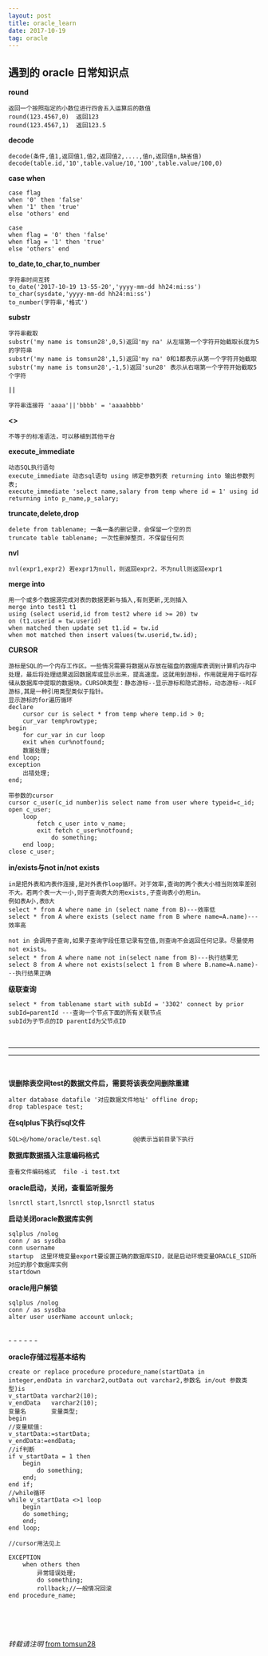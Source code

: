 ```yaml
---
layout: post
title: oracle_learn
date: 2017-10-19
tag: oracle
---
```


## 遇到的 oracle 日常知识点

**round**

	返回一个按照指定的小数位进行四舍五入运算后的数值
	round(123.4567,0)  返回123
	round(123.4567,1)  返回123.5

**decode**

	decode(条件,值1,返回值1,值2,返回值2,....,值n,返回值n,缺省值)
	decode(table.id,'10',table.value/10,'100',table.value/100,0)

**case when**

	case flag
	when '0' then 'false'
	when '1' then 'true'
	else 'others' end
	
	case
	when flag = '0' then 'false'
	when flag = '1' then 'true'
	else 'others' end

**to_date,to_char,to_number**

	字符串时间互转
	to_date('2017-10-19 13-55-20','yyyy-mm-dd hh24:mi:ss')
	to_char(sysdate,'yyyy-mm-dd hh24:mi:ss')
	to_number(字符串,'格式')

**substr**

	字符串截取
	substr('my name is tomsun28',0,5)返回'my na' 从左端第一个字符开始截取长度为5的字符串 
	substr('my name is tomsun28',1,5)返回'my na' 0和1都表示从第一个字符开始截取
	substr('my name is tomsun28',-1,5)返回'sun28' 表示从右端第一个字符开始截取5个字符

**`||`**

	字符串连接符 'aaaa'||'bbbb' = 'aaaabbbb'

**<>**

	不等于的标准语法，可以移植到其他平台

**execute_immediate**

	动态SQL执行语句
	execute_immediate 动态sql语句 using 绑定参数列表 returning into 输出参数列表;
	execute_immediate 'select name,salary from temp where id = 1' using id returning into p_name,p_salary;

**truncate,delete,drop**

	delete from tablename; 一条一条的删记录，会保留一个空的页
	truncate table tablename; 一次性删掉整页，不保留任何页

**nvl**

	nvl(expr1,expr2) 若expr1为null，则返回expr2，不为null则返回expr1

**merge into**

	用一个或多个数据源完成对表的数据更新与插入,有则更新,无则插入
	merge into test1 t1
	using (select userid,id from test2 where id >= 20) tw
	on (t1.userid = tw.userid)
	when matched then update set t1.id = tw.id
	when mot matched then insert values(tw.userid,tw.id);

**CURSOR**

	游标是SQL的一个内存工作区。一些情况需要将数据从存放在磁盘的数据库表调到计算机内存中处理，最后将处理结果返回数据库或显示出来，提高速度。这就用到游标，作用就是用于临时存储从数据库中提取的数据块。CURSOR类型：静态游标--显示游标和隐式游标，动态游标--REF游标,其是一种引用类型类似于指针。
	显示游标的for遍历循环
	declare
		cursor cur is select * from temp where temp.id > 0;
		cur_var temp%rowtype;
	begin
		for cur_var in cur loop
		exit when cur%notfound;
		数据处理;
	end loop;
	exception
		出错处理;
	end;
	
	带参数的cursor
	cursor c_user(c_id number)is select name from user where typeid=c_id;
	open c_user;
	    loop
	        fetch c_user into v_name;
	        exit fetch c_user%notfound;
	            do something;
	    end loop;
	close c_user;

**in/exists与not in/not exists**

	in是把外表和内表作连接,是对外表作loop循环。对于效率,查询的两个表大小相当则效率差别不大。若两个表一大一小,则子查询表大的用exists,子查询表小的用in。
	例如表A小,表B大
	select * from A where name in (select name from B)---效率低
	select * from A where exists (select name from B where name=A.name)---效率高  
	
	not in 会调用子查询,如果子查询字段任意记录有空值,则查询不会返回任何记录。尽量使用not exists。
	select * from A where name not in(select name from B)---执行结果无
	select 8 from A where not exists(select 1 from B where B.name=A.name)---执行结果正确

**级联查询**  

	select * from tablename start with subId = '3302' connect by prior subId=parentId ---查询一个节点下面的所有关联节点
	subId为子节点的ID parentId为父节点ID


<br>

- - -
- - -

<br>

**误删除表空间test的数据文件后，需要将该表空间删除重建**

	alter database datafile '对应数据文件地址' offline drop; 
	drop tablespace test;

**在sqlplus下执行sql文件**

	SQL>@/home/oracle/test.sql         @@表示当前目录下执行

**数据库数据插入注意编码格式**

	查看文件编码格式  file -i test.txt

**oracle启动，关闭，查看监听服务**

	lsnrctl start,lsnrctl stop,lsnrctl status

**启动关闭oracle数据库实例**

	sqlplus /nolog
	conn / as sysdba
	conn username
	startup  这里环境变量export要设置正确的数据库SID，就是启动环境变量ORACLE_SID所对应的那个数据库实例
	startdown

**oracle用户解锁**

	sqlplus /nolog
	conn / as sysdba
	alter user userName account unlock;



<br>
- - -
- - -
<br>

**oracle存储过程基本结构**

	create or replace procedure procedure_name(startData in integer,endData in varchar2,outData out varchar2,参数名 in/out 参数类型)is
	v_startData varchar2(10);
	v_endData   varchar2(10);
	变量名       变量类型;
	begin
	//变量赋值:
	v_startData:=startData;
	v_endData:=endData;
	//if判断
	if v_startData = 1 then
	    begin
	        do something;
	    end;
	end if;
	//while循环
	while v_startData <>1 loop
	    begin
	    do something;
	    end;
	end loop;
	
	//cursor用法见上
	
	EXCEPTION
	    when others then
	        异常错误处理;
	        do something;
	        rollback;//一般情况回滚
	end procedure_name;


<br>
<br>
<br>

*转载请注明* [from tomsun28](http://usthe.com)